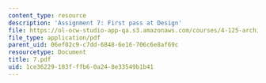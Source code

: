 ```yaml
---
content_type: resource
description: 'Assignment 7: First pass at Design'
file: https://ol-ocw-studio-app-qa.s3.amazonaws.com/courses/4-125-architecture-studio-building-in-landscapes-fall-2002/1ce36229183fffb60a248e33549b1b41_7.pdf
file_type: application/pdf
parent_uid: 06ef02c9-c7dd-6848-6e16-706c6e8af69c
resourcetype: Document
title: 7.pdf
uid: 1ce36229-183f-ffb6-0a24-8e33549b1b41
---
```


